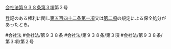 [会社法第９３８条第３項](会社法＿＿＿＿第９３８条第３項)第２号

登記のある権利に関し[第五百四十二条第一項](会社法＿＿＿＿第５４２条第１項)又は[第二項](会社法＿＿＿＿第９３８条第２項)の規定による保全処分があったとき。


#会社法
#会社法/第９３８条
#会社法/第９３８条/第３項
#会社法/第９３８条/第３項/第２号
